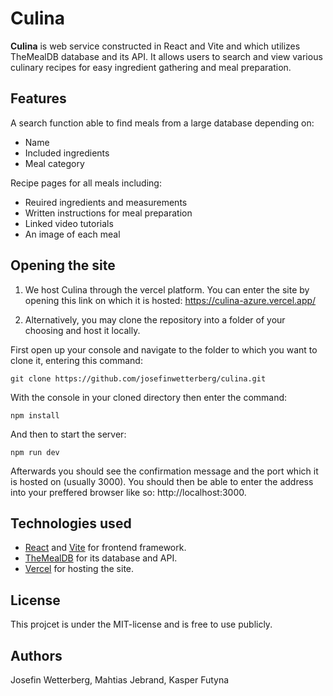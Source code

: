 # Culina

**Culina** is web service constructed in React and Vite and which utilizes TheMealDB database and its API.
It allows users to search and view various culinary recipes for easy ingredient gathering and meal preparation.

## Features

A search function able to find meals from a large database depending on:
- Name
- Included ingredients
- Meal category

Recipe pages for all meals including:
- Reuired ingredients and measurements
- Written instructions for meal preparation
- Linked video tutorials
- An image of each meal

## Opening the site

1. We host Culina through the vercel platform. You can enter the site by opening this link on which it is hosted:
https://culina-azure.vercel.app/

2. Alternatively, you may clone the repository into a folder of your choosing and host it locally.

First open up your console and navigate to the folder to which you want to clone it, entering this command:

```
git clone https://github.com/josefinwetterberg/culina.git
```

With the console in your cloned directory then enter the command:
```
npm install
```
And then to start the server:
```
npm run dev
```
Afterwards you should see the confirmation message and the port which it is hosted on (usually 3000).
You should then be able to enter the address into your preffered browser like so: http://localhost:3000.

## Technologies used

- [React]([url](https://react.dev/)) and [Vite]([url](https://vite.dev/)) for frontend framework.
- [TheMealDB]([url](https://www.themealdb.com/)) for its database and API.
- [Vercel]([url](https://vercel.com/)) for hosting the site.

## License
This projcet is under the MIT-license and is free to use publicly.

## Authors
Josefin Wetterberg, Mahtias Jebrand, Kasper Futyna
